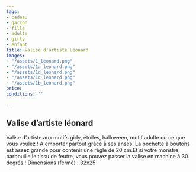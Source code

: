 ```yaml
---
tags:
- cadeau
- garçon
- fille
- adulte
- girly
- enfant
title: Valise d'artiste Léonard
images:
- "/assets/1_leonard.png"
- "/assets/1a_leonard.png"
- "/assets/1d_leonard.png"
- "/assets/1c_leonard.png"
- "/assets/1b_leonard.png"
price: 
conditions: ''

---
```

## Valise d’artiste léonard

Valise d’artiste aux motifs girly, étoiles, halloween, motif adulte ou ce que vous voulez ! A emporter partout grâce à ses anses. La pochette à boutons est assez grande pour contenir une règle de 20 cm.Et si votre monstre barbouille le tissu de feutre, vous pouvez passer la valise en machine à 30 degrés !  Dimensions (fermé) : 32x25